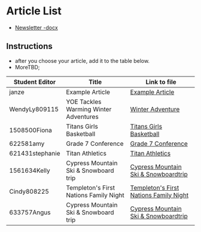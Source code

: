 # Article List
- [Newsletter -docx]()

## Instructions
- after you choose your article, add it to the table below.
- MoreTBD; 

Student Editor | Title | Link to file
--- | --- | ---
janze | Example Article | [Example Article](example.md)
WendyLy809115 | YOE Tackles Warming Winter Adventures|[Winter Adventure](WinterAdventure.md)
1508500Fiona | Titans Girls Basketball | [Titans Girls Basketball](Titansgirlsbasketball.md)
622581amy | Grade 7 Conference | [Grade 7 Conference](Grade7Conference.md)
621431stephanie | Titan Athletics | [Titan Athletics](TitanAthletics.md)
1561634Kelly | Cypress Mountain Ski & Snowboard trip | [Cypress Mountain Ski & Snowboardtrip](CypressMountainSki&Snowboardtrip.md)
Cindy808225 | Templeton's First Nations Family Night | [Templeton's First Nations Family Night](Templetonsfirstnationsfamilynight.md)
633757Angus | Cypress Mountain Ski & Snowboard trip | [Cypress Mountain Ski & Snowboardtrip](CypressMountainSki&Snowboardtrip.md)
